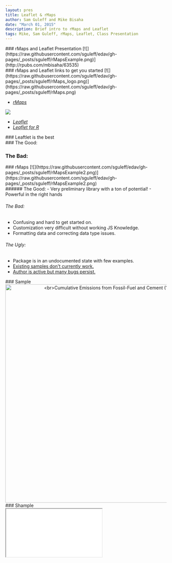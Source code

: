 ```yaml
---
layout: pres
title: Leaflet & rMaps
author: Sam Guleff and Mike Bisaha
date: "March 01, 2015"
description: Brief intro to rMaps and Leaflet
tags: Mike, Sam Guleff, rMaps, Leaflet, Class Presentation
---
```

<section>
	<section>
### rMaps and Leaflet Presentation
[![](https://raw.githubusercontent.com/sguleff/edav/gh-pages/_posts/sguleff/rMapsExample.png)](http://rpubs.com/mbisaha/63535)

</section>
	<section>
### rMaps and Leaflet links to get you started
[![](https://raw.githubusercontent.com/sguleff/edav/gh-pages/_posts/sguleff/rMaps_logo.png)](https://raw.githubusercontent.com/sguleff/edav/gh-pages/_posts/sguleff/rMaps.png)

* [*rMaps*](http://rmaps.github.io)

[![](https://raw.githubusercontent.com/sguleff/edav/gh-pages/_posts/sguleff/Leaflet_logo.png)](https://raw.githubusercontent.com/sguleff/edav/gh-pages/_posts/sguleff/Leaflet_logo.png)

* [*Leaflet*](http://leafletjs.com)
* [*Leaflet for R*](http://rstudio.github.io/leaflet/)
</section>
</section>

<section>
	<section>
### Leaftlet is the best
</section>
	<section>
### The Good:
		
###  The Bad:

</section>
</section>

<section>
	<section>
### rMaps
[![](https://raw.githubusercontent.com/sguleff/edav/gh-pages/_posts/sguleff/rMapsExample2.png)](https://raw.githubusercontent.com/sguleff/edav/gh-pages/_posts/sguleff/rMapsExample2.png)
</section>
	<section>
###### The Good: 
- Very preliminary library with a ton of potential!
- Powerful in the right hands  

######  The Bad:   
- Confusing and hard to get started on.
- Customization very difficult without working JS Knowledge.
- Formatting data and correcting data type issues. 
 
###### The Ugly:  
- Package is in an undocumented state with few examples.
- [Existing samples don't currently work.](http://bl.ocks.org/ramnathv/raw/8970935/mymap.html)
- [Author is active but many bugs persist.](https://github.com/ramnathv/rMaps/issues/1)	

</section>
</section>

<section>
	<section>
### Sample
<body>
	<div>
    	<a href="https://plot.ly/~Vox/17/" target="_blank" title="&lt;br&gt;Cumulative Emissions from Fossil-Fuel and Cement (1870-2013)" style="display: block; text-align: center;"><img src="https://plot.ly/~Vox/17.png" alt="&lt;br&gt;Cumulative Emissions from Fossil-Fuel and Cement (1870-2013)" style="max-width: 100%;width: 680px;"  width="680" onerror="this.onerror=null;this.src='https://plot.ly/404.png';" /></a>
    	<script data-plotly="Vox:17" src="https://plot.ly/embed.js" async></script>
	</div>
</body>
</section>
</section>

<section>
	<section>
### Shample
<body>
	<div id="payload">
		<iframe src="//rstudio-pubs-static.s3.amazonaws.com/63535_30379ce310174987a8caeb193725d8a0.html"></iframe>
	</div>
</body>
</section>
</section>






